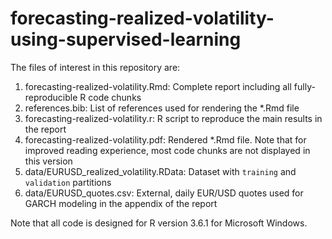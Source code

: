 # forecasting-realized-volatility-using-supervised-learning

The files of interest in this repository are:

1. forecasting-realized-volatility.Rmd: Complete report including all fully-reproducible R code chunks
2. references.bib: List of references used for rendering the *.Rmd file
3. forecasting-realized-volatility.r: R script to reproduce the main results in the report
4. forecasting-realized-volatility.pdf: Rendered *.Rmd file. Note that for improved reading experience, most code chunks are not displayed in this version
5. data/EURUSD_realized_volatility.RData: Dataset with `training` and `validation` partitions
6. data/EURUSD_quotes.csv: External, daily EUR/USD quotes used for GARCH modeling in the appendix of the report

Note that all code is designed for R version 3.6.1 for Microsoft Windows.